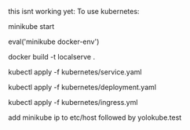 this isnt working yet:
To use kubernetes:

minikube start

eval('minikube docker-env')

docker build -t localserve .

kubectl apply  -f kubernetes/service.yaml

kubectl apply  -f kubernetes/deployment.yaml

kubectl apply  -f kubernetes/ingress.yml    


add minikube ip to etc/host followed by yolokube.test
